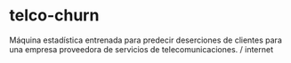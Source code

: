 # telco-churn
Máquina estadística entrenada para predecir deserciones de clientes para una empresa proveedora de servicios de telecomunicaciones. / internet
